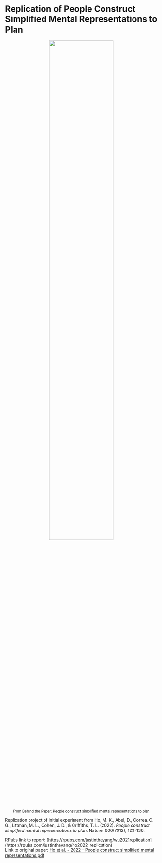 # Replication of People Construct Simplified Mental Representations to Plan

<p align="center" style="font-size: smaller">
  <img width="65%" src="https://github.com/psych251/ho2022/assets/51468707/257ed673-e6dc-4538-bc0f-d6955184123b"></img><br/>
  From <a href="https://socialsciences.nature.com/posts/people-construct-simplified-mental-representations-to-plan">Behind the Paper: People construct simplified mental representations to plan</a>
</p>
  

Replication project of initial experiment from Ho, M. K., Abel, D., Correa, C. G., Littman, M. L., Cohen, J. D., & Griffiths, T. L. (2022). *People construct simplified mental representations to plan.* Nature, 606(7912), 129-136.

RPubs link to report: [https://rpubs.com/justintheyang/wu2021replication](https://rpubs.com/justintheyang/ho2022_replication) <br>
Link to original paper: [Ho et al. - 2022 - People construct simplified mental representations.pdf](https://github.com/psych251/ho2022/blob/main/original_paper/Ho%20et%20al.%20-%202022%20-%20People%20construct%20simplified%20mental%20representations.pdf)

